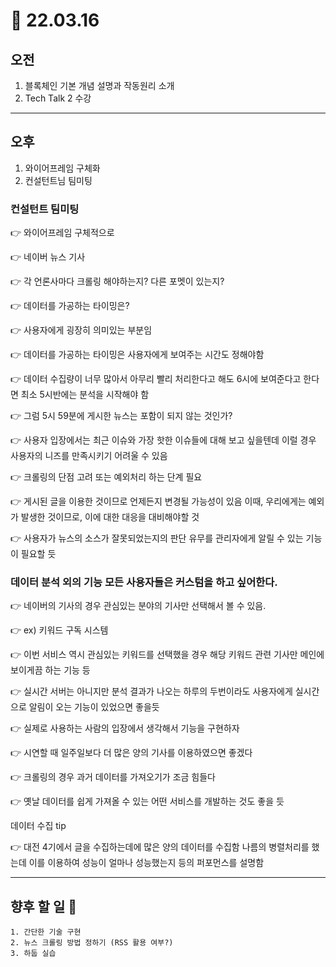 # 🎩 22.03.16
  
## 오전
1. 블록체인 기본 개념 설명과 작동원리 소개
2. Tech Talk 2 수강
  
---
## 오후
1. 와이어프레임 구체화
2. 컨설턴트님 팀미팅
  
### 컨설턴트 팀미팅
👉 와이어프레임 구체적으로 

👉 네이버 뉴스 기사

👉 각 언론사마다 크롤링 해야하는지? 다른 포멧이 있는지?

👉 데이터를 가공하는 타이밍은?

👉 사용자에게 굉장히 의미있는 부분임

👉 데이터를 가공하는 타이밍은 사용자에게 보여주는 시간도 정해야함

👉 데이터 수집량이 너무 많아서 아무리 빨리 처리한다고 해도 6시에 보여준다고 한다면 최소 5시반에는 분석을 시작해야 함

👉 그럼 5시 59분에 게시한 뉴스는 포함이 되지 않는 것인가?

👉 사용자 입장에서는 최근 이슈와 가장 핫한 이슈들에 대해 보고 싶을텐데 이럴 경우 사용자의 니즈를 만족시키기 어려울 수 있음

👉 크롤링의 단점 고려 또는 예외처리 하는 단계 필요

👉 게시된 글을 이용한 것이므로 언제든지 변경될 가능성이 있음 이때, 우리에게는 예외가 발생한 것이므로, 이에 대한 대응을 대비해야할 것

👉 사용자가 뉴스의 소스가 잘못되었는지의 판단 유무를 관리자에게 알릴 수 있는 기능이 필요할 듯

### **데이터 분석 외의 기능 모든 사용자들은 커스텀을 하고 싶어한다.**

👉 네이버의 기사의 경우 관심있는 분야의 기사만 선택해서 볼 수 있음.

👉 ex) 키워드 구독 시스템

👉 이번 서비스 역시 관심있는 키워드를 선택했을 경우 해당 키워드 관련 기사만 메인에 보이게끔 하는 기능 등

👉 실시간 서버는 아니지만 분석 결과가 나오는 하루의 두번이라도 사용자에게 실시간으로 알림이 오는 기능이 있었으면 좋을듯

👉 실제로 사용하는 사람의 입장에서 생각해서 기능을 구현하자

👉 시연할 때 일주일보다 더 많은 양의 기사를 이용하였으면 좋겠다

👉 크롤링의 경우 과거 데이터를 가져오기가 조금 힘들다

👉 옛날 데이터를 쉽게 가져올 수 있는 어떤 서비스를 개발하는 것도 좋을 듯

데이터 수집 tip

👉 대전 4기에서 글을 수집하는데에 많은 양의 데이터를 수집함 나름의 병렬처리를 했는데 이를 이용하여 성능이 얼마나 성능했는지 등의 퍼포먼스를 설명함
  
--- 

## 향후 할 일 🤔
```
1. 간단한 기술 구현
2. 뉴스 크롤링 방법 정하기 (RSS 활용 여부?)
3. 하둡 실습
```
